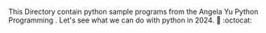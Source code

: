 This Directory contain python sample programs from the Angela Yu Python Programming .
Let's see what we can do with python in 2024.
:metal: :octocat:
